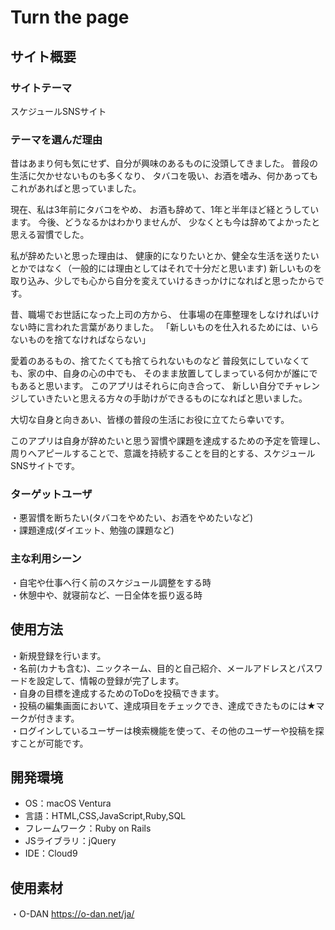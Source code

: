 # Turn the page

## サイト概要
### サイトテーマ
スケジュールSNSサイト

### テーマを選んだ理由
昔はあまり何も気にせず、自分が興味のあるものに没頭してきました。
普段の生活に欠かせないものも多くなり、
タバコを吸い、お酒を嗜み、何かあってもこれがあればと思っていました。

現在、私は3年前にタバコをやめ、
お酒も辞めて、1年と半年ほど経とうしています。
今後、どうなるかはわかりませんが、
少なくとも今は辞めてよかったと思える習慣でした。

私が辞めたいと思った理由は、
健康的になりたいとか、健全な生活を送りたいとかではなく（一般的には理由としてはそれで十分だと思います)
新しいものを取り込み、少しでも心から自分を変えていけるきっかけになればと思ったからです。

昔、職場でお世話になった上司の方から、
仕事場の在庫整理をしなければいけない時に言われた言葉がありました。
「新しいものを仕入れるためには、いらないものを捨てなければならない」

愛着のあるもの、捨てたくても捨てられないものなど
普段気にしていなくても、家の中、自身の心の中でも、
そのまま放置してしまっている何かが誰にでもあると思います。
このアプリはそれらに向き合って、
新しい自分でチャレンジしていきたいと思える方々の手助けができるものになればと思いました。

大切な自身と向きあい、皆様の普段の生活にお役に立てたら幸いです。

このアプリは自身が辞めたいと思う習慣や課題を達成するための予定を管理し、
周りへアピールすることで、意識を持続することを目的とする、スケジュールSNSサイトです。

### ターゲットユーザ
・悪習慣を断ちたい(タバコをやめたい、お酒をやめたいなど)</br>
・課題達成(ダイエット、勉強の課題など)


### 主な利用シーン
・自宅や仕事へ行く前のスケジュール調整をする時</br>
・休憩中や、就寝前など、一日全体を振り返る時

## 使用方法
・新規登録を行います。</br>
・名前(カナも含む)、ニックネーム、目的と自己紹介、メールアドレスとパスワードを設定して、情報の登録が完了します。</br>
・自身の目標を達成するためのToDoを投稿できます。</br>
・投稿の編集画面において、達成項目をチェックでき、達成できたものには★マークが付きます。</br>
・ログインしているユーザーは検索機能を使って、その他のユーザーや投稿を探すことが可能です。

## 開発環境
- OS：macOS Ventura
- 言語：HTML,CSS,JavaScript,Ruby,SQL
- フレームワーク：Ruby on Rails
- JSライブラリ：jQuery
- IDE：Cloud9

## 使用素材
・O-DAN
https://o-dan.net/ja/
